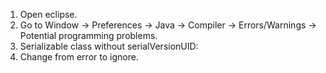 1. Open eclipse.
2. Go to Window -> Preferences -> Java -> Compiler -> Errors/Warnings -> Potential programming problems.
3. Serializable class without serialVersionUID: 
4. Change from error to ignore.
